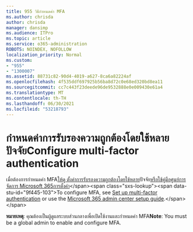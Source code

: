 ```yaml
---
title: 955 วิธีกําหนดค่า MFA
ms.author: chrisda
author: chrisda
manager: dansimp
ms.audience: ITPro
ms.topic: article
ms.service: o365-administration
ROBOTS: NOINDEX, NOFOLLOW
localization_priority: Normal
ms.custom:
- "955"
- "1300007"
ms.assetid: 88731c82-90d4-4019-a627-8ca6a82224af
ms.openlocfilehash: 4f535ddf697925b56ba8d72c0e68ed320bd8ea11
ms.sourcegitcommit: cc7c443f23deede96de9532888e0e009430e61a4
ms.translationtype: MT
ms.contentlocale: th-TH
ms.lasthandoff: 06/30/2021
ms.locfileid: "53218793"
---
```

# <a name="configure-multi-factor-authentication"></a><span data-ttu-id="9f445-102">กําหนดค่าการรับรองความถูกต้องโดยใช้หลายปัจจัย</span><span class="sxs-lookup"><span data-stu-id="9f445-102">Configure multi-factor authentication</span></span>

<span data-ttu-id="9f445-103">เมื่อต้องการกําหนดค่า MFA[ให้ดู ตั้งค่าการรับรองความถูกต้องโดยใช้หลาย](/microsoft-365/admin/security-and-compliance/set-up-multi-factor-authentication)ปัจจัย[หรือใช้คู่มือศูนย์การจัดการ Microsoft 365การตั้งค่า](https://admin.microsoft.com/AdminPortal/Home?ref=/modernonboarding/mfasetupguide:)</span><span class="sxs-lookup"><span data-stu-id="9f445-103">To configure MFA, see [Set up multi-factor authentication](/microsoft-365/admin/security-and-compliance/set-up-multi-factor-authentication) or use the [Microsoft 365 admin center setup guide](https://admin.microsoft.com/AdminPortal/Home?ref=/modernonboarding/mfasetupguide:).</span></span>

<span data-ttu-id="9f445-104">**หมายเหตุ**: คุณต้องเป็นผู้ดูแลระบบส่วนกลางเพื่อเปิดใช้งานและกําหนดค่า MFA</span><span class="sxs-lookup"><span data-stu-id="9f445-104">**Note**: You must be a global admin to enable and configure MFA.</span></span>
